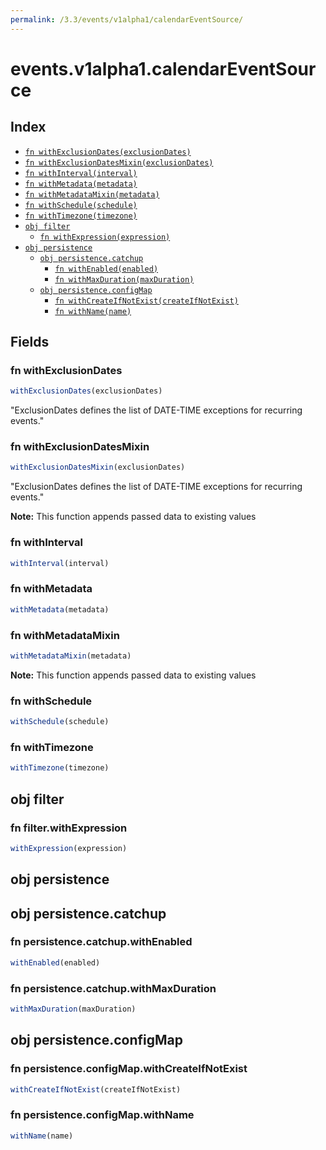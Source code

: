 ```yaml
---
permalink: /3.3/events/v1alpha1/calendarEventSource/
---
```


# events.v1alpha1.calendarEventSource



## Index

* [`fn withExclusionDates(exclusionDates)`](#fn-withexclusiondates)
* [`fn withExclusionDatesMixin(exclusionDates)`](#fn-withexclusiondatesmixin)
* [`fn withInterval(interval)`](#fn-withinterval)
* [`fn withMetadata(metadata)`](#fn-withmetadata)
* [`fn withMetadataMixin(metadata)`](#fn-withmetadatamixin)
* [`fn withSchedule(schedule)`](#fn-withschedule)
* [`fn withTimezone(timezone)`](#fn-withtimezone)
* [`obj filter`](#obj-filter)
  * [`fn withExpression(expression)`](#fn-filterwithexpression)
* [`obj persistence`](#obj-persistence)
  * [`obj persistence.catchup`](#obj-persistencecatchup)
    * [`fn withEnabled(enabled)`](#fn-persistencecatchupwithenabled)
    * [`fn withMaxDuration(maxDuration)`](#fn-persistencecatchupwithmaxduration)
  * [`obj persistence.configMap`](#obj-persistenceconfigmap)
    * [`fn withCreateIfNotExist(createIfNotExist)`](#fn-persistenceconfigmapwithcreateifnotexist)
    * [`fn withName(name)`](#fn-persistenceconfigmapwithname)

## Fields

### fn withExclusionDates

```ts
withExclusionDates(exclusionDates)
```

"ExclusionDates defines the list of DATE-TIME exceptions for recurring events."

### fn withExclusionDatesMixin

```ts
withExclusionDatesMixin(exclusionDates)
```

"ExclusionDates defines the list of DATE-TIME exceptions for recurring events."

**Note:** This function appends passed data to existing values

### fn withInterval

```ts
withInterval(interval)
```



### fn withMetadata

```ts
withMetadata(metadata)
```



### fn withMetadataMixin

```ts
withMetadataMixin(metadata)
```



**Note:** This function appends passed data to existing values

### fn withSchedule

```ts
withSchedule(schedule)
```



### fn withTimezone

```ts
withTimezone(timezone)
```



## obj filter



### fn filter.withExpression

```ts
withExpression(expression)
```



## obj persistence



## obj persistence.catchup



### fn persistence.catchup.withEnabled

```ts
withEnabled(enabled)
```



### fn persistence.catchup.withMaxDuration

```ts
withMaxDuration(maxDuration)
```



## obj persistence.configMap



### fn persistence.configMap.withCreateIfNotExist

```ts
withCreateIfNotExist(createIfNotExist)
```



### fn persistence.configMap.withName

```ts
withName(name)
```

